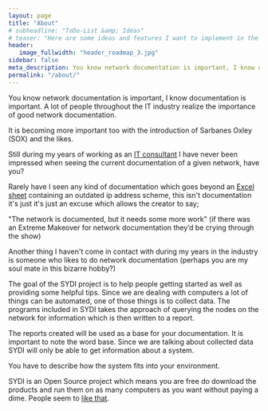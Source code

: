 ```yaml
---
layout: page
title: "About"
# subheadline: "ToDo-List &amp; Ideas"
# teaser: "Here are some ideas and features I want to implement in the future."
header:
   image_fullwidth: "header_roadmap_3.jpg"
sidebar: false
meta_description: You know network documentation is important, I know documentation is important. SYDI will help you get started.
permalink: "/about/"
---
```


You know network documentation is important, I know documentation is important. A lot of people throughout the IT industry realize the importance of good network documentation.

It is becoming more important too with the introduction of Sarbanes Oxley (SOX) and the likes.

Still during my years of working as an [IT consultant](http://www.netsafe.se/) I have never been impressed when seeing the current documentation of a given network, have you?

Rarely have I seen any kind of documentation which goes beyond an <a href="http://sydiproject.com/tools/sydi-overview/">Excel sheet</a> containing an outdated ip address scheme, this isn't documentation it's just it's just an excuse which allows the creator to say;

"The network is documented, but it needs some more work" (if there was an Extreme Makeover for network documentation they’d be crying through the show)

Another thing I haven't come in contact with during my years in the industry is someone who likes to do network documentation (perhaps you are my soul mate in this bizarre hobby?)

The goal of the SYDI project is to help people getting started as well as providing some helpful tips.
Since we are dealing with computers a lot of things can be automated, one of those things is to collect data. The programs included in SYDI takes the approach of querying the nodes on the network for information which is then written to a report.

The reports created will be used as a base for your documentation. It is important to note the word base. Since we are talking about collected data SYDI will only be able to get information about a system.

You have to describe how the system fits into your environment.

SYDI is an Open Source project which means you are free do download the products and run them on as many computers as you want without paying a dime. People seem to <a href="http://sydiproject.com/testimonials/">like that</a>.
